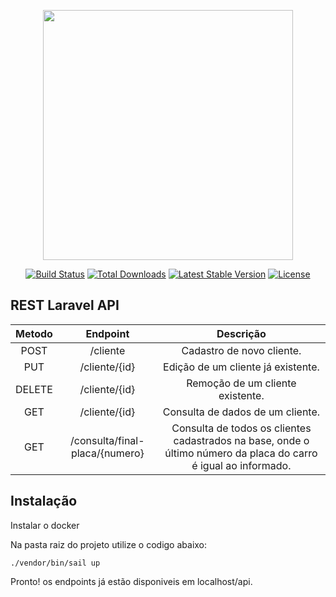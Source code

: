 <p align="center"><a href="https://laravel.com" target="_blank"><img src="https://raw.githubusercontent.com/laravel/art/master/logo-lockup/5%20SVG/2%20CMYK/1%20Full%20Color/laravel-logolockup-cmyk-red.svg" width="400"></a></p>

<p align="center">
<a href="https://travis-ci.org/laravel/framework"><img src="https://travis-ci.org/laravel/framework.svg" alt="Build Status"></a>
<a href="https://packagist.org/packages/laravel/framework"><img src="https://img.shields.io/packagist/dt/laravel/framework" alt="Total Downloads"></a>
<a href="https://packagist.org/packages/laravel/framework"><img src="https://img.shields.io/packagist/v/laravel/framework" alt="Latest Stable Version"></a>
<a href="https://packagist.org/packages/laravel/framework"><img src="https://img.shields.io/packagist/l/laravel/framework" alt="License"></a>
</p>

## REST Laravel API

|       Metodo        |      Endpoint       		 |	  Descrição     |
| :---: 	      | :---:               		 |:---:              	|
|  POST		      |  /cliente            		 |	Cadastro de novo cliente.		|
|  PUT  	      |  /cliente/{id}      		 |	Edição de um cliente já existente.		|
|DELETE		      | /cliente/{id}       		 |      Remoção de um cliente existente.             	|
|GET		      | /cliente/{id}       		 |      Consulta de dados de um cliente.            	|
|GET		      | /consulta/final-placa/{numero}	 |      Consulta de todos os clientes cadastrados na base, onde o último número da placa do carro é igual ao informado.             	|

## Instalação
Instalar o docker

Na pasta raiz do projeto utilize o codigo abaixo:
```
./vendor/bin/sail up
```

Pronto! os endpoints já estão disponiveis em localhost/api.
